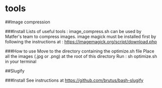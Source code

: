 # tools

##Image compression

###Install
Lists of useful tools : 
image_compress.sh can be used by Matfer's team to compress images.
image magick must be installed first by following the instructions at : 
https://imagemagick.org/script/download.php

###How to use
Move to the directory containing the optimize.sh file
Place all the images (.jpg or .png) at the root of this directory
Run : sh optimize.sh in your terminal

##Slugify

###Install 
See instructions at https://github.com/brutus/bash-slugify